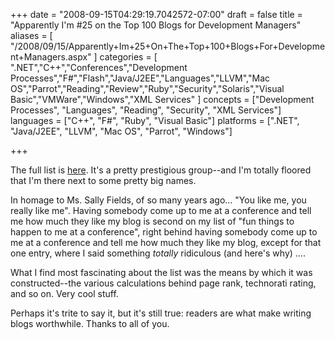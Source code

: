 +++
date = "2008-09-15T04:29:19.7042572-07:00"
draft = false
title = "Apparently I'm #25 on the Top 100 Blogs for Development Managers"
aliases = [
	"/2008/09/15/Apparently+Im+25+On+The+Top+100+Blogs+For+Development+Managers.aspx"
]
categories = [
	".NET","C++","Conferences","Development Processes","F#","Flash","Java/J2EE","Languages","LLVM","Mac OS","Parrot","Reading","Review","Ruby","Security","Solaris","Visual Basic","VMWare","Windows","XML Services"
]
concepts = ["Development Processes", "Languages", "Reading", "Security", "XML Services"]
languages = ["C++", "F#", "Ruby", "Visual Basic"]
platforms = [".NET", "Java/J2EE", "LLVM", "Mac OS", "Parrot", "Windows"]
 
+++
<p>The full list is <a href="http://www.noop.nl/2008/09/top-100-blogs-for-development-managers-q3-2008.html">here</a>. It's a pretty prestigious group--and I'm totally floored that I'm there next to some pretty big names.</p> <p>In homage to Ms. Sally Fields, of so many years ago... "You like me, you really like me". Having somebody come up to me at a conference and tell me how much they like my blog is second on my list of "fun things to happen to me at a conference", right behind having somebody come up to me at a conference and tell me how much they like my blog, except for that one entry, where I said something <em>totally</em> ridiculous (and here's why) ....</p> <p>What I find most fascinating about the list was the means by which it was constructed--the various calculations behind page rank, technorati rating, and so on. Very cool stuff.</p> <p>Perhaps it's trite to say it, but it's still true: readers are what make writing blogs worthwhile. Thanks to all of you.</p>
 
